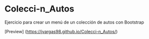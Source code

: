 # Colecci-n_Autos
Ejercicio para crear un menú de un colección de autos con Bootstrap

[Preview] (https://jvargas98.github.io/Colecci-n_Autos/)
